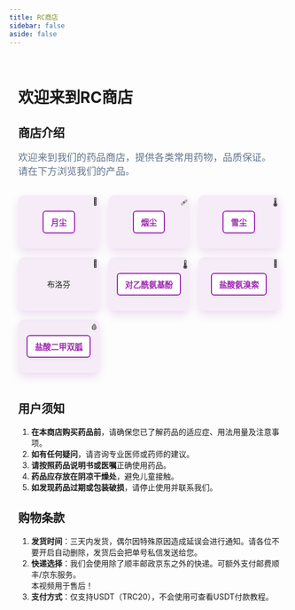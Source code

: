 ```yaml
---
title: RC商店
sidebar: false
aside: false
---
```


<style scoped>
/* 简化样式 */
:root {
  /* 与主题紫色系保持一致 */
  --primary-color: #9c27b0;
  --primary-light: #ba68c8;
  --secondary-color: #f97316;
  --light-text: #64748b;
  --background-color: #f8fafc;
  --card-bg: #ffffff;
  --gray-bg-layer: #f5f5f5;
  --name-box-bg: rgba(156, 39, 176, 0.15);
  --name-box-border: #9c27b0;
  --name-box-hover: #ba68c8;
  --shadow-3d: 0 8px 16px rgba(156, 39, 176, 0.15);
  --shadow-hover: 0 10px 15px rgba(156, 39, 176, 0.2);
  --transition: all 0.3s ease;
}

/* 确保主容器样式正确 */
.main-container {
  max-width: 1200px;
  margin: 0 auto;
  padding: 2rem;
  text-align: left;
}

.content {
  text-align: left !important;
  max-width: 100% !important;
}


h1, h2, h3, p, ol {
  text-align: left;
  margin-left: 0;
}

.store-intro {
  max-width: 800px;
  margin: 0 0 2rem 0;
  color: var(--light-text);
  font-size: 1.1rem;
  text-align: left;
}

.drug-cards {
  display: grid;
  grid-template-columns: repeat(5, 1fr);
  gap: 1.5rem;
  margin-bottom: 3rem;
  justify-items: stretch;
}

.drug-card {
  background-color: rgba(156, 39, 176, 0.08) !important;
  border-radius: 12px;
  box-shadow: var(--shadow-3d);
  padding: 0.5rem;
  min-height: 80px;
  display: flex;
  align-items: center;
  justify-content: center;
  position: relative;
  z-index: 1;
  opacity: 1 !important;
  transition: all 0.3s ease;
}

.drug-card:hover {
  background-color: rgba(156, 39, 176, 0.15) !important;
  box-shadow: var(--shadow-hover);
  transform: translateY(-2px);
}

/* 卡片背景不透明 */
.drug-bg-layer {
  background-color: #ffffff !important;
  border-radius: 6px;
  padding: 0.1rem;
  width: auto;
  display: inline-block;
  text-align: center;
  position: relative;
  z-index: 2;
  opacity: 1 !important;
}

.drug-link {
  text-decoration: none;
  color: var(--primary-color) !important;
  font-weight: 600;
  display: block;
  padding: 0.5rem 0.8rem;
  background-color: #ffffff !important;
  border: 2px solid var(--primary-color);
  border-radius: 6px;
  position: relative;
  z-index: 3;
  font-size: 0.9rem;
  text-align: center;
  box-shadow: 0 2px 4px rgba(156, 39, 176, 0.1);
  opacity: 1 !important;
  transition: all 0.3s ease;
}

.drug-link:hover {
  background-color: var(--primary-color) !important;
  color: white !important;
  box-shadow: 0 4px 8px rgba(156, 39, 176, 0.25);
  transform: translateY(-2px);
}

/* 图标装饰 */
.drug-card#moon-dust::before {
  content: '🌙';
  position: absolute;
  top: 0.2rem;
  right: 0.2rem;
  font-size: 0.8rem;
  z-index: 3;
}

.drug-card#ibuprofen::before {
  content: '🩹';
  position: absolute;
  top: 0.2rem;
  right: 0.2rem;
  font-size: 0.8rem;
  z-index: 3;
}

.drug-card#acetaminophen::before {
  content: '🌡️';
  position: absolute;
  top: 0.2rem;
  right: 0.2rem;
  font-size: 0.8rem;
  z-index: 3;
}

.drug-card#ambroxol::before {
  content: '👃';
  position: absolute;
  top: 0.2rem;
  right: 0.2rem;
  font-size: 0.8rem;
  z-index: 3;
}

.drug-card#metformin::before {
  content: '🩸';
  position: absolute;
  top: 0.2rem;
  right: 0.2rem;
  font-size: 0.8rem;
  z-index: 3;
}

/* 深色模式样式调整 */
.dark .drug-card {
  background-color: rgba(192, 132, 252, 0.1) !important;
  box-shadow: 0 8px 16px rgba(192, 132, 252, 0.1);
}

.dark .drug-card:hover {
  background-color: rgba(192, 132, 252, 0.2) !important;
  box-shadow: 0 10px 15px rgba(192, 132, 252, 0.25);
}

.dark .drug-bg-layer {
  background-color: #1e1e2e !important;
}

.dark .drug-link {
  background-color: #1e1e2e !important;
  color: #c084fc !important;
  border-color: #c084fc;
  box-shadow: 0 2px 4px rgba(192, 132, 252, 0.15);
}

.dark .drug-link:hover {
  background-color: #c084fc !important;
  color: #1e1e2e !important;
  box-shadow: 0 4px 8px rgba(192, 132, 252, 0.3);
}


/* global选择器VitePress全局布局 */
:global(.vp-layout) {
  padding-left: 0 !important;
  padding-right: 0 !important;
  margin-left: 0 !important;
  margin-right: 0 !important;
}

:global(.vp-content) {
  padding-left: 0 !important;
  padding-right: 0 !important;
  margin-left: 0 !important;
  margin-right: 0 !important;
}

:global(.vp-sidebar) {
  display: none !important;
  width: 0 !important;
  padding: 0 !important;
  margin: 0 !important;
}

/* 额外的内 边距 */
:global(.vp-doc) {
  padding-left: 0 !important;
  padding-right: 0 !important;
  max-width: 100% !important;
  margin-left: 0 !important;
  margin-right: 0 !important;
}

/* 覆盖内容容器的样式 */
:global(.VPDoc) {
  padding-left: 0 !important;
  padding-right: 0 !important;
  max-width: 100% !important;
}

:global(.VPDoc .container) {
  max-width: 100% !important;
  padding-left: 0 !important;
  padding-right: 0 !important;
  margin-left: 0 !important;
  margin-right: 0 !important;
}

/* 隐藏 */
:global(.VPSidebar) {
  display: none !important;
  width: 0 !important;
}

:global(.VPContent.has-sidebar) {
  padding-left: 0 !important;
}

:global(.VPLocalNav) {
  display: none !important;
}

/* 响应式设计 */
@media (max-width: 1200px) {
  .main-container {
    padding: 1rem;
  }
  
  .drug-cards {
    grid-template-columns: repeat(5, 1fr);
    gap: 1rem;
  }
}

@media (max-width: 992px) {
  .drug-cards {
    grid-template-columns: repeat(3, 1fr);
  }
}

@media (max-width: 768px) {
  .drug-cards {
    grid-template-columns: repeat(2, 1fr);
    gap: 1rem;
  }
  
  .drug-card {
    min-height: 100px;
  }
}
</style>

<div class="main-container">
  <h1>欢迎来到RC商店</h1>
  
  <h2>商店介绍</h2>
  
  <p class="store-intro">
    欢迎来到我们的药品商店，提供各类常用药物，品质保证。
    请在下方浏览我们的产品。
  </p>
  
  <div class="drug-cards">
    <!-- 月尘 -->
    <div class="drug-card" id="moon-dust">
      <div class="drug-bg-layer">
        <a href="/store/moon_dust" class="drug-link">月尘</a>
      </div>
    </div>
    <div class="drug-card" id="ibuprofen">
      <div class="drug-bg-layer">
        <a href="#ibuprofen" class="drug-link">烟尘</a>
      </div>
    </div>
    <div class="drug-card" id="acetaminophen">
      <div class="drug-bg-layer">
        <a href="#acetaminophen" class="drug-link">雪尘</a>
      </div>
    </div>
    <div class="drug-card" id="ambroxol">
      <div class="dr        <a href="#ibuprofen" class="drug-link">布洛芬</a>
      </div>
    </div>
    <div class="drug-card" id="acetaminophen">
      <div class="drug-bg-layer">
        <a href="#acetaminophen" class="drug-link">对乙酰氨基酚</a>
      </div>
    </div>
    <div class="drug-card" id="ambroxol">
      <div class="drug-bg-layer">
        <a href="#ambroxol" class="drug-link">盐酸氨溴索</a>
      </div>
    </div>
    <div class="drug-card" id="metformin">
      <div class="drug-bg-layer">
        <a href="#metformin" class="drug-link">盐酸二甲双胍</a>
      </div>
    </div>
  </div>
  
  <h2>用户须知</h2>
  
  <ol>
    <li><strong>在本商店购买药品前</strong>，请确保您已了解药品的适应症、用法用量及注意事项。</li>
    <li><strong>如有任何疑问</strong>，请咨询专业医师或药师的建议。</li>
    <li><strong>请按照药品说明书或医嘱</strong>正确使用药品。</li>
    <li><strong>药品应存放在阴凉干燥处</strong>，避免儿童接触。</li>
    <li><strong>如发现药品过期或包装破损</strong>，请停止使用并联系我们。</li>
  </ol>
  
  <h2>购物条款</h2>
  
  <ol>
    <li><strong>发货时间</strong>：三天内发货，偶尔因特殊原因造成延误会进行通知。请各位不要开启自动删除，发货后会把单号私信发送给您。</li>
    <li><strong>快递选择</strong>：我们会使用除了顺丰邮政京东之外的快递。可额外支付邮费顺丰/京东服务。</li>
本视频用于售后！</li>
    <li><strong>支付方式</strong>：仅支持USDT（TRC20），不会使用可查看USDT付款教程。</li>
  </ol>
</div>
